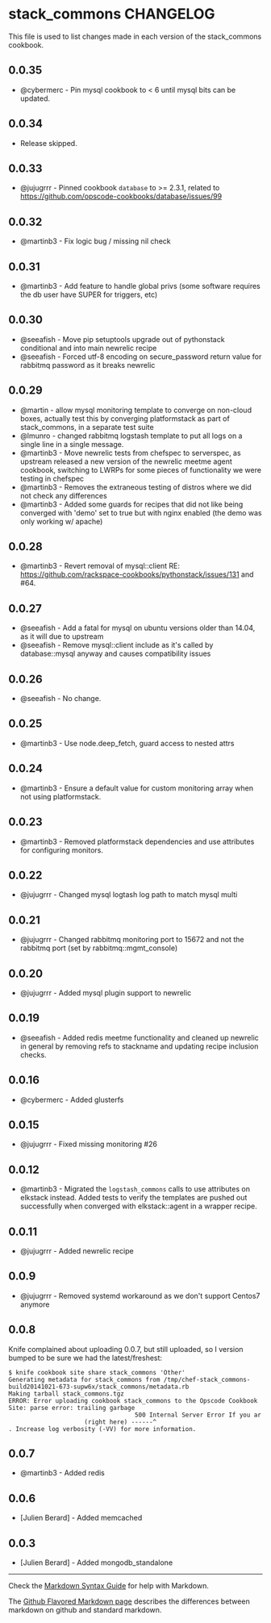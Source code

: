 stack_commons CHANGELOG
=======================

This file is used to list changes made in each version of the stack_commons cookbook.

0.0.35
------

- @cybermerc - Pin mysql cookbook to < 6 until mysql bits can be updated.

0.0.34
------
- Release skipped.

0.0.33
------
- @jujugrrr - Pinned cookbook `database` to >= 2.3.1, related to https://github.com/opscode-cookbooks/database/issues/99

0.0.32
------
- @martinb3 - Fix logic bug / missing nil check

0.0.31
------
- @martinb3 - Add feature to handle global privs (some software requires the db user have SUPER for triggers, etc)

0.0.30
------
- @seeafish - Move pip setuptools upgrade out of pythonstack conditional and into main newrelic recipe
- @seeafish - Forced utf-8 encoding on secure_password return value for rabbitmq password as it breaks newrelic

0.0.29
------
- @martin - allow mysql monitoring template to converge on non-cloud boxes, actually test this by converging platformstack as part of stack_commons, in a separate test suite
- @lmunro - changed rabbitmq logstash template to put all logs on a single line in a single message.
- @martinb3 - Move newrelic tests from chefspec to serverspec, as upstream released a new version of the newrelic meetme agent cookbook, switching to LWRPs for some pieces of functionality we were testing in chefspec
- @martinb3 - Removes the extraneous testing of distros where we did not check any differences
- @martinb3 - Added some guards for recipes that did not like being converged with 'demo' set to true but with nginx enabled (the demo was only working w/ apache)

0.0.28
------

- @martinb3 - Revert removal of mysql::client RE: https://github.com/rackspace-cookbooks/pythonstack/issues/131 and #64.

0.0.27
------
- @seeafish - Add a fatal for mysql on ubuntu versions older than 14.04, as it will due to upstream
- @seeafish - Remove mysql::client include as it's called by database::mysql anyway and causes compatibility issues

0.0.26
------
- @seeafish - No change.

0.0.25
------
- @martinb3 - Use node.deep_fetch, guard access to nested attrs

0.0.24
------
- @martinb3 - Ensure a default value for custom monitoring array when not using platformstack.

0.0.23
------
- @martinb3 - Removed platformstack dependencies and use attributes for configuring monitors.

0.0.22
------
- @jujugrrr - Changed mysql logtash log path to match mysql multi

0.0.21
------
- @jujugrrr - Changed rabbitmq monitoring port to 15672 and not the rabbitmq port (set by rabbitmq::mgmt_console)

0.0.20
------
- @jujugrrr - Added mysql plugin support to newrelic

0.0.19
------
- @seeafish - Added redis meetme functionality and cleaned up newrelic in general by removing refs to stackname and updating recipe inclusion checks.

0.0.16
------
- @cybermerc - Added glusterfs

0.0.15
------
- @jujugrrr - Fixed missing monitoring #26

0.0.12
------
- @martinb3 - Migrated the `logstash_commons` calls to use attributes on elkstack instead. Added tests to verify the templates are pushed out successfully when converged with elkstack::agent in a wrapper recipe.

0.0.11
-----
- @jujugrrr - Added newrelic recipe

0.0.9
-----
- @jujugrrr - Removed systemd workaround as we don't support Centos7 anymore

0.0.8
-----

Knife complained about uploading 0.0.7, but still uploaded, so I version bumped to be sure we had the latest/freshest:

```
$ knife cookbook site share stack_commons 'Other'
Generating metadata for stack_commons from /tmp/chef-stack_commons-build20141021-673-supw6x/stack_commons/metadata.rb
Making tarball stack_commons.tgz
ERROR: Error uploading cookbook stack_commons to the Opscode Cookbook Site: parse error: trailing garbage
                                   500 Internal Server Error If you ar
                     (right here) ------^
. Increase log verbosity (-VV) for more information.
```

0.0.7
-----
- @martinb3 - Added redis

0.0.6
-----
- [Julien Berard] - Added memcached

0.0.3
-----
- [Julien Berard] - Added mongodb_standalone

- - -
Check the [Markdown Syntax Guide](http://daringfireball.net/projects/markdown/syntax) for help with Markdown.

The [Github Flavored Markdown page](http://github.github.com/github-flavored-markdown/) describes the differences between markdown on github and standard markdown.
